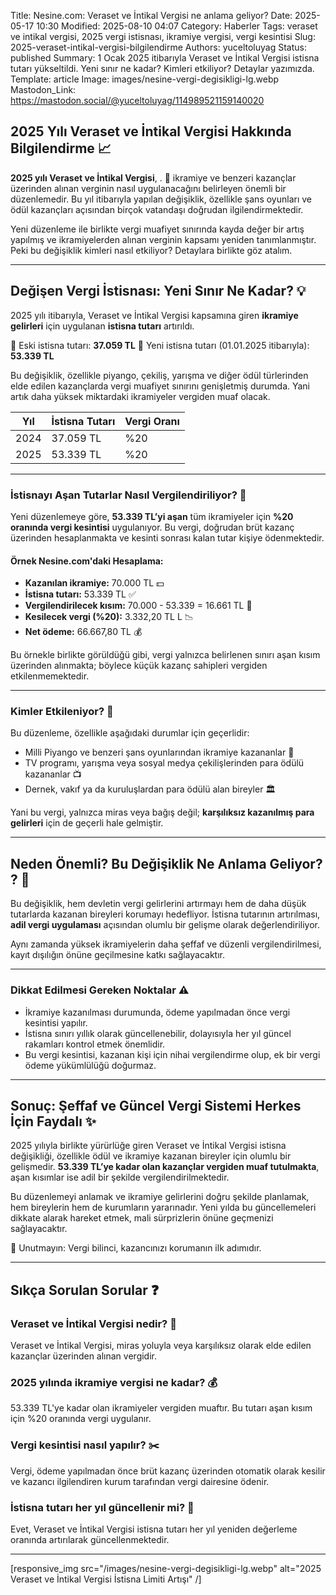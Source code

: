 Title: Nesine.com: Veraset ve İntikal Vergisi ne anlama geliyor?
Date: 2025-05-17 10:30
Modified: 2025-08-10 04:07
Category: Haberler
Tags: veraset ve intikal vergisi, 2025 vergi istisnası, ikramiye vergisi, vergi kesintisi
Slug: 2025-veraset-intikal-vergisi-bilgilendirme
Authors: yuceltoluyag
Status: published
Summary: 1 Ocak 2025 itibarıyla Veraset ve İntikal Vergisi istisna tutarı yükseltildi. Yeni sınır ne kadar? Kimleri etkiliyor? Detaylar yazımızda.
Template: article
Image: images/nesine-vergi-degisikligi-lg.webp
Mastodon_Link: https://mastodon.social/@yuceltoluyag/114989521159140020

## 2025 Yılı Veraset ve İntikal Vergisi Hakkında Bilgilendirme 📈

**2025 yılı Veraset ve İntikal Vergisi**, . 🔄 ikramiye ve benzeri kazançlar üzerinden alınan verginin nasıl uygulanacağını belirleyen önemli bir düzenlemedir. Bu yıl itibarıyla yapılan değişiklik, özellikle şans oyunları ve ödül kazançları açısından birçok vatandaşı doğrudan ilgilendirmektedir.

Yeni düzenleme ile birlikte vergi muafiyet sınırında kayda değer bir artış yapılmış ve ikramiyelerden alınan verginin kapsamı yeniden tanımlanmıştır. Peki bu değişiklik kimleri nasıl etkiliyor? Detaylara birlikte göz atalım.

---

## Değişen Vergi İstisnası: Yeni Sınır Ne Kadar?  💡

2025 yılı itibarıyla, Veraset ve İntikal Vergisi kapsamına giren **ikramiye gelirleri** için uygulanan **istisna tutarı** artırıldı.

📌 Eski istisna tutarı: **37.059 TL**
📌 Yeni istisna tutarı (01.01.2025 itibarıyla): **53.339 TL**

Bu değişiklik, özellikle piyango, çekiliş, yarışma ve diğer ödül türlerinden elde edilen kazançlarda vergi muafiyet sınırını genişletmiş durumda. Yani artık daha yüksek miktardaki ikramiyeler vergiden muaf olacak.

| Yıl | İstisna Tutarı | Vergi Oranı |
|-----|----------------|-------------|
| 2024 | 37.059 TL      | %20         |
| 2025 | 53.339 TL      | %20         |


---

### İstisnayı Aşan Tutarlar Nasıl Vergilendiriliyor?  🧮

Yeni düzenlemeye göre, **53.339 TL’yi aşan** tüm ikramiyeler için **%20 oranında vergi kesintisi** uygulanıyor. Bu vergi, doğrudan brüt kazanç üzerinden hesaplanmakta ve kesinti sonrası kalan tutar kişiye ödenmektedir.

#### Örnek Nesine.com'daki Hesaplama:

* **Kazanılan ikramiye:** 70.000 TL 💵
* **İstisna tutarı:** 53.339 TL  ✅
* **Vergilendirilecek kısım:** 70.000 - 53.339 = 16.661 TL 🧾
* **Kesilecek vergi (%20):** 3.332,20 TL L 📉
* **Net ödeme:** 66.667,80 TL 💰

Bu örnekle birlikte görüldüğü gibi, vergi yalnızca belirlenen sınırı aşan kısım üzerinden alınmakta; böylece küçük kazanç sahipleri vergiden etkilenmemektedir.

---

### Kimler Etkileniyor?  🎯

Bu düzenleme, özellikle aşağıdaki durumlar için geçerlidir:

* Milli Piyango ve benzeri şans oyunlarından ikramiye kazananlar  🎰
* TV programı, yarışma veya sosyal medya çekilişlerinden para ödülü kazananlar  📺
* Dernek, vakıf ya da kuruluşlardan para ödülü alan bireyler 🏛️

Yani bu vergi, yalnızca miras veya bağış değil; **karşılıksız kazanılmış para gelirleri** için de geçerli hale gelmiştir.

---

## Neden Önemli? Bu Değişiklik Ne Anlama Geliyor? ? 🤔

Bu değişiklik, hem devletin vergi gelirlerini artırmayı hem de daha düşük tutarlarda kazanan bireyleri korumayı hedefliyor. İstisna tutarının artırılması, **adil vergi uygulaması** açısından olumlu bir gelişme olarak değerlendiriliyor.

Aynı zamanda yüksek ikramiyelerin daha şeffaf ve düzenli vergilendirilmesi, kayıt dışılığın önüne geçilmesine katkı sağlayacaktır.

---

### Dikkat Edilmesi Gereken Noktalar ⚠️

* İkramiye kazanılması durumunda, ödeme yapılmadan önce vergi kesintisi yapılır.
* İstisna sınırı yıllık olarak güncellenebilir, dolayısıyla her yıl güncel rakamları kontrol etmek önemlidir.
* Bu vergi kesintisi, kazanan kişi için nihai vergilendirme olup, ek bir vergi ödeme yükümlülüğü doğurmaz.

---

## Sonuç: Şeffaf ve Güncel Vergi Sistemi Herkes İçin Faydalı ✨

2025 yılıyla birlikte yürürlüğe giren Veraset ve İntikal Vergisi istisna değişikliği, özellikle ödül ve ikramiye kazanan bireyler için olumlu bir gelişmedir. **53.339 TL’ye kadar olan kazançlar vergiden muaf tutulmakta**, aşan kısımlar ise adil bir şekilde vergilendirilmektedir.

Bu düzenlemeyi anlamak ve ikramiye gelirlerini doğru şekilde planlamak, hem bireylerin hem de kurumların yararınadır. Yeni yılda bu güncellemeleri dikkate alarak hareket etmek, mali sürprizlerin önüne geçmenizi sağlayacaktır.

📌 Unutmayın: Vergi bilinci, kazancınızı korumanın ilk adımıdır.

---

## Sıkça Sorulan Sorular ❓

### Veraset ve İntikal Vergisi nedir? 📜
Veraset ve İntikal Vergisi, miras yoluyla veya karşılıksız olarak elde edilen kazançlar üzerinden alınan vergidir.

### 2025 yılında ikramiye vergisi ne kadar? 💰
53.339 TL'ye kadar olan ikramiyeler vergiden muaftır. Bu tutarı aşan kısım için %20 oranında vergi uygulanır.

### Vergi kesintisi nasıl yapılır? ✂️
Vergi, ödeme yapılmadan önce brüt kazanç üzerinden otomatik olarak kesilir ve kazancı ilgilendiren kurum tarafından vergi dairesine ödenir.

### İstisna tutarı her yıl güncellenir mi? 📅
Evet, Veraset ve İntikal Vergisi istisna tutarı her yıl yeniden değerleme oranında artırılarak güncellenmektedir.

---
[responsive_img src="/images/nesine-vergi-degisikligi-lg.webp" alt="2025 Veraset ve İntikal Vergisi İstisna Limiti Artışı"  /]



